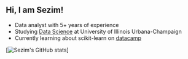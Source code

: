 ## Hi, I am Sezim!

- Data analyst with 5+ years of experience<br/>
- Studying [Data Science](https://siebelschool.illinois.edu/academics/graduate/professional-mcs) at University of Illinois Urbana-Champaign<br/>
- Currently learning about scikit-learn on [datacamp](https://www.datacamp.com/courses/supervised-learning-with-scikit-learn)<br/>

[![Sezim's GitHub stats](https://github-readme-stats.vercel.app/api?username=zsezim&show_icons=true&theme=radical)]
